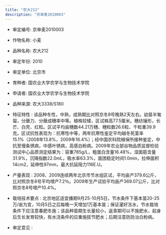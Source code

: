 ```yaml
---
title: "农大212"
description: "京审麦2010003"
---
```

* 审定编号:  京审麦2010003

*  作物名称:  小麦

*  品种名称:  农大212

*  审定年份:  2010

*  审定单位:  北京市

* 育种者:  国农业大学农学与生物技术学院

*  申请者:  国农业大学农学与生物技术学院

*  品种来源:  农大3338/S180

*  特征特性 : 
该品种冬性，中熟，成熟期比对照京冬8号晚熟2天左右。幼苗半匍匐，分蘖力、分蘖成穗率中等。植株较矮，区试株高77.5厘米。穗纺锤形，长芒、白壳、红粒。区试平均亩穗数44.21万穗、穗粒数26.6粒、千粒重39.9克。区试抗性表现为：抗寒性中等，两年抗寒性鉴定平均越冬死茎率15.1%（2008年13.8%，2009年16.4%）；经中国农科院植保所接种鉴定，中抗至慢条锈病，中感叶锈病，高感白粉病。2009年农业部谷物品质监督检验测试中心品质测定结果为：容重785g/L，粗蛋白含量16.48%，湿面筋含量31.9%，沉降指数22.0mL，吸水率63.3%，面团稳定时间1.0min，拉伸面积14cm2，延伸性97mm，最大抗延阻力116E.U。
 
*  产量表现 : 
2008、2009连续两年北京市节水组区试，平均亩产379.6公斤，比对照京冬8号平均增产7.2％。2009年生产试验平均亩产369.07公斤，比对照京冬8号增产10.4%。

*  栽培技术要点 : 
北京地区适宜播期9月25-10月5日，节水条件下基本苗20-25万/亩为宜，10月5日之后每晚一天增加1万基本苗；保证灌好冻水，节水栽培条件下应注意春肥冬施；该品种苗期生长量较小，返青期可以不施肥水，起身后生长发育较快，有水浇条件的应重施拔节肥水；后期注意防防治白粉病。

*  审定意见 : 

